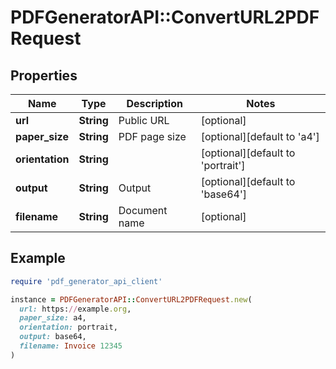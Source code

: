 # PDFGeneratorAPI::ConvertURL2PDFRequest

## Properties

| Name | Type | Description | Notes |
| ---- | ---- | ----------- | ----- |
| **url** | **String** | Public URL | [optional] |
| **paper_size** | **String** | PDF page size | [optional][default to &#39;a4&#39;] |
| **orientation** | **String** |  | [optional][default to &#39;portrait&#39;] |
| **output** | **String** | Output | [optional][default to &#39;base64&#39;] |
| **filename** | **String** | Document name | [optional] |

## Example

```ruby
require 'pdf_generator_api_client'

instance = PDFGeneratorAPI::ConvertURL2PDFRequest.new(
  url: https://example.org,
  paper_size: a4,
  orientation: portrait,
  output: base64,
  filename: Invoice 12345
)
```

